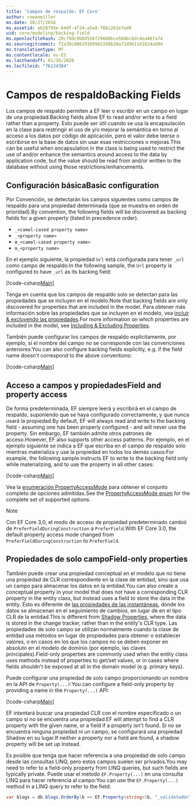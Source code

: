 ```yaml
---
title: 'Campos de respaldo: EF Core'
author: rowanmiller
ms.date: 10/27/2016
ms.assetid: a628795e-64df-4f24-a5e8-76bc261e7ed8
uid: core/modeling/backing-field
ms.openlocfilehash: 20cf9dc9b0d556f29680bce588bcbdc4ea48fa74
ms.sourcegitcommit: f2a38c086291699422d8b28a72d9611d1b24ad0d
ms.translationtype: MT
ms.contentlocale: es-ES
ms.lasthandoff: 01/16/2020
ms.locfileid: "76124384"
---
```

# <a name="backing-fields"></a><span data-ttu-id="99175-102">Campos de respaldo</span><span class="sxs-lookup"><span data-stu-id="99175-102">Backing Fields</span></span>

<span data-ttu-id="99175-103">Los campos de respaldo permiten a EF leer o escribir en un campo en lugar de una propiedad.</span><span class="sxs-lookup"><span data-stu-id="99175-103">Backing fields allow EF to read and/or write to a field rather than a property.</span></span> <span data-ttu-id="99175-104">Esto puede ser útil cuando se usa la encapsulación en la clase para restringir el uso de y/o mejorar la semántica en torno al acceso a los datos por código de aplicación, pero el valor debe leerse o escribirse en la base de datos sin usar esas restricciones o mejoras.</span><span class="sxs-lookup"><span data-stu-id="99175-104">This can be useful when encapsulation in the class is being used to restrict the use of and/or enhance the semantics around access to the data by application code, but the value should be read from and/or written to the database without using those restrictions/enhancements.</span></span>

## <a name="basic-configuration"></a><span data-ttu-id="99175-105">Configuración básica</span><span class="sxs-lookup"><span data-stu-id="99175-105">Basic configuration</span></span>

<span data-ttu-id="99175-106">Por Convención, se detectarán los campos siguientes como campos de respaldo para una propiedad determinada (que se muestra en orden de prioridad).</span><span class="sxs-lookup"><span data-stu-id="99175-106">By convention, the following fields will be discovered as backing fields for a given property (listed in precedence order).</span></span> 

* `_<camel-cased property name>`
* `_<property name>`
* `m_<camel-cased property name>`
* `m_<property name>`

<span data-ttu-id="99175-107">En el ejemplo siguiente, la propiedad `Url` está configurada para tener `_url` como campo de respaldo:</span><span class="sxs-lookup"><span data-stu-id="99175-107">In the following sample, the `Url` property is configured to have `_url` as its backing field:</span></span>

[!code-csharp[Main](../../../samples/core/Modeling/Conventions/BackingField.cs#Sample)]

<span data-ttu-id="99175-108">Tenga en cuenta que los campos de respaldo solo se detectan para las propiedades que se incluyen en el modelo.</span><span class="sxs-lookup"><span data-stu-id="99175-108">Note that backing fields are only discovered for properties that are included in the model.</span></span> <span data-ttu-id="99175-109">Para obtener más información sobre las propiedades que se incluyen en el modelo, vea [incluir & excluyendo las propiedades](included-properties.md).</span><span class="sxs-lookup"><span data-stu-id="99175-109">For more information on which properties are included in the model, see [Including & Excluding Properties](included-properties.md).</span></span>

<span data-ttu-id="99175-110">También puede configurar los campos de respaldo explícitamente, por ejemplo, si el nombre del campo no se corresponde con las convenciones anteriores:</span><span class="sxs-lookup"><span data-stu-id="99175-110">You can also configure backing fields explicitly, e.g. if the field name doesn't correspond to the above conventions:</span></span>

[!code-csharp[Main](../../../samples/core/Modeling/FluentAPI/BackingField.cs?name=BackingField&highlight=5)]

## <a name="field-and-property-access"></a><span data-ttu-id="99175-111">Acceso a campos y propiedades</span><span class="sxs-lookup"><span data-stu-id="99175-111">Field and property access</span></span>

<span data-ttu-id="99175-112">De forma predeterminada, EF siempre leerá y escribirá en el campo de respaldo, suponiendo que se haya configurado correctamente, y que nunca usará la propiedad.</span><span class="sxs-lookup"><span data-stu-id="99175-112">By default, EF will always read and write to the backing field - assuming one has been properly configured - and will never use the property.</span></span> <span data-ttu-id="99175-113">Sin embargo, EF también admite otros patrones de acceso.</span><span class="sxs-lookup"><span data-stu-id="99175-113">However, EF also supports other access patterns.</span></span> <span data-ttu-id="99175-114">Por ejemplo, en el ejemplo siguiente se indica a EF que escriba en el campo de respaldo solo mientras materializa y use la propiedad en todos los demás casos:</span><span class="sxs-lookup"><span data-stu-id="99175-114">For example, the following sample instructs EF to write to the backing field only while materializing, and to use the property in all other cases:</span></span>

[!code-csharp[Main](../../../samples/core/Modeling/FluentAPI/BackingFieldAccessMode.cs?name=BackingFieldAccessMode&highlight=6)]

<span data-ttu-id="99175-115">Vea la [enumeración PropertyAccessMode](https://docs.microsoft.com/dotnet/api/microsoft.entityframeworkcore.propertyaccessmode) para obtener el conjunto completo de opciones admitidas.</span><span class="sxs-lookup"><span data-stu-id="99175-115">See the [PropertyAccessMode enum](https://docs.microsoft.com/dotnet/api/microsoft.entityframeworkcore.propertyaccessmode) for the complete set of supported options.</span></span>

> [!NOTE]
> <span data-ttu-id="99175-116">Con EF Core 3,0, el modo de acceso de propiedad predeterminado cambió de `PreferFieldDuringConstruction` a `PreferField`.</span><span class="sxs-lookup"><span data-stu-id="99175-116">With EF Core 3.0, the default property access mode changed from `PreferFieldDuringConstruction` to `PreferField`.</span></span>

## <a name="field-only-properties"></a><span data-ttu-id="99175-117">Propiedades de solo campo</span><span class="sxs-lookup"><span data-stu-id="99175-117">Field-only properties</span></span>

<span data-ttu-id="99175-118">También puede crear una propiedad conceptual en el modelo que no tiene una propiedad de CLR correspondiente en la clase de entidad, sino que usa un campo para almacenar los datos en la entidad.</span><span class="sxs-lookup"><span data-stu-id="99175-118">You can also create a conceptual property in your model that does not have a corresponding CLR property in the entity class, but instead uses a field to store the data in the entity.</span></span> <span data-ttu-id="99175-119">Esto es diferente de [las propiedades de las instantáneas](shadow-properties.md), donde los datos se almacenan en el seguimiento de cambios, en lugar de en el tipo CLR de la entidad.</span><span class="sxs-lookup"><span data-stu-id="99175-119">This is different from [Shadow Properties](shadow-properties.md), where the data is stored in the change tracker, rather than in the entity's CLR type.</span></span> <span data-ttu-id="99175-120">Las propiedades de solo campo se utilizan normalmente cuando la clase de entidad usa métodos en lugar de propiedades para obtener o establecer valores, o en casos en los que los campos no se deben exponer en absoluto en el modelo de dominio (por ejemplo, las claves principales).</span><span class="sxs-lookup"><span data-stu-id="99175-120">Field-only properties are commonly used when the entity class uses methods instead of properties to get/set values, or in cases where fields shouldn't be exposed at all in the domain model (e.g. primary keys).</span></span>

<span data-ttu-id="99175-121">Puede configurar una propiedad de solo campo proporcionando un nombre en la API de `Property(...)`:</span><span class="sxs-lookup"><span data-stu-id="99175-121">You can configure a field-only property by providing a name in the `Property(...)` API:</span></span>

[!code-csharp[Main](../../../samples/core/Modeling/FluentAPI/BackingFieldNoProperty.cs#Sample)]

<span data-ttu-id="99175-122">EF intentará buscar una propiedad CLR con el nombre especificado o un campo si no se encuentra una propiedad.</span><span class="sxs-lookup"><span data-stu-id="99175-122">EF will attempt to find a CLR property with the given name, or a field if a property isn't found.</span></span> <span data-ttu-id="99175-123">Si no se encuentra ninguna propiedad ni un campo, se configurará una propiedad Shadow en su lugar.</span><span class="sxs-lookup"><span data-stu-id="99175-123">If neither a property nor a field are found, a shadow property will be set up instead.</span></span>

<span data-ttu-id="99175-124">Es posible que tenga que hacer referencia a una propiedad de solo campo desde las consultas LINQ, pero estos campos suelen ser privados.</span><span class="sxs-lookup"><span data-stu-id="99175-124">You may need to refer to a field-only property from LINQ queries, but such fields are typically private.</span></span> <span data-ttu-id="99175-125">Puede usar el método `EF.Property(...)` en una consulta LINQ para hacer referencia al campo:</span><span class="sxs-lookup"><span data-stu-id="99175-125">You can use the `EF.Property(...)` method in a LINQ query to refer to the field:</span></span>

``` csharp
var blogs = db.blogs.OrderBy(b => EF.Property<string>(b, "_validatedUrl"));
```
